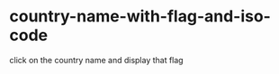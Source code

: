 # country-name-with-flag-and-iso-code
click on the country name and display that flag

<!DOCTYPE html>
<html lang="en">
<head>
	<meta charset="UTF-8">
	<meta name="viewport" content="width=device-width, initial-scale=1.0">
	<title>country flags</title>
	<style>
	.flex-box {
		display: flex;
		justify-content: start;
		align-items: center;
	}

	.flags_img {

		background-image: url(flag-icons.png);
		background-repeat: no-repeat;
		display: inline-block;
		width: 24%;
		height: 242px;
		position: fixed;
		background-size: 11338px, 11459px;
		background-color: transparent;
		vertical-align: middle;
		background-position: 64px 44px;
		margin: 8px;
		right: 0;
	}

	#full_flags {
		background-image: url(flag-icons.png);
		background-repeat: no-repeat;
		height: 133vh;
		background-color: transparent;
		background-position: 64px 44px;
		margin: 8px; 
	}
</style>
<script src="https://ajax.googleapis.com/ajax/libs/jquery/3.6.4/jquery.min.js"></script>
<script src="country.js"></script>
</head>

<body>
<!-- <div id="full_flags"></div> -->
<div id="flags_img"><div class="flags_img" data-icon="k"></div></div>
<div id="list"></div> 
</body>
<script>
	$(document).ready(function(){
		var $css = '';
		var $list = '<ul>';
		var col = -25;
		var row = -25;
		$.each(countries, function(i , l) {
 
			$list += ' <li data-code="iso_'+  l.code +'">' +l.name+ '  - ' + l.code +'</li>';
			if (i % 30 == 0 && i > 0) {
				
				col = -25;
				row -= 252;
			}
			$css += '[data-code="iso_'+  l.code +'"] {background-position: ' + col +'px ' + row+ 'px}';
			col -= 378;
		});
		$('style').append($css);
		$list += '</ul>';
		$('#list').append($list);
		$('#list').on('click', 'ul li', function(){
			$('#flags_img').find('div').attr('data-code', $(this).data('code'));
		});
	});
</script>
</html>
